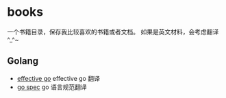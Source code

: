 # books

一个书籍目录，保存我比较喜欢的书籍或者文档。
如果是英文材料，会考虑翻译 ^_^~


## Golang
* [effective go](./golang/effective_go.md) effective go 翻译
* [go spec](./golang/go_spec.md) go 语言规范翻译